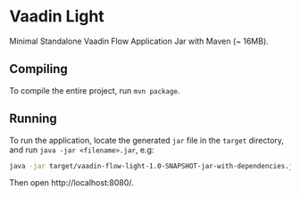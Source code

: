 # Vaadin Light

Minimal Standalone Vaadin Flow Application Jar with Maven (~ 16MB).

## Compiling

To compile the entire project, run `mvn package`.

## Running

To run the application, locate the generated `jar` file in the `target` directory, and run `java -jar <filename>.jar`, 
e.g:

```bash
java -jar target/vaadin-flow-light-1.0-SNAPSHOT-jar-with-dependencies.jar
```

Then open http://localhost:8080/.